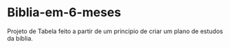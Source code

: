 # Biblia-em-6-meses
Projeto de Tabela feito a partir de um principio de criar um plano de estudos da bíblia.
